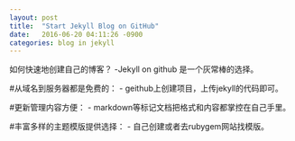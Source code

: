 ```yaml
---
layout: post
title:  "Start Jekyll Blog on GitHub"
date:   2016-06-20 04:11:26 -0900
categories: blog in jekyll
---
```

如何快速地创建自己的博客？ -Jekyll on github 是一个灰常棒的选择。

#从域名到服务器都是免费的： 
	- geithub上创建项目，上传jekyll的代码即可。
	
#更新管理内容方便： 
	- markdown等标记文档把格式和内容都掌控在自己手里。

#丰富多样的主题模版提供选择：
	- 自己创建或者去rubygem网站找模版。


